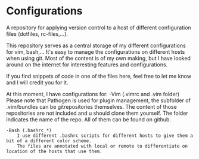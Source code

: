 Configurations
==============

A repository for applying version control to a host of different configuration files (dotfiles, rc-files,...).

This repository serves as a central storage of my different configurations for vim, bash,... 
It's easy to manage the configurations on different hosts when using git. 
Most of the content is of my own making, but I have looked around on the internet for interesting features and configurations.

If you find snippets of code in one of the files here, feel free to let me know and I will credit you for it.

At this moment, I have configurations for: 
    -Vim (.vimrc and .vim folder)
        Please note that Pathogen is used for plugin management, the subfolder of .vim/bundles can be gitrepositories themselves.
        The content of those repositories are not included and u should clone them yourself.
        The folder indicates the name of the repo. All of them can be found on github.

    -Bash (.bashrc_*)
        I use different .bashrc scripts for different hosts to give them a bit of a different color scheme.
        The files are annotated with local or remote to differentiate on location of the hosts that use them.


